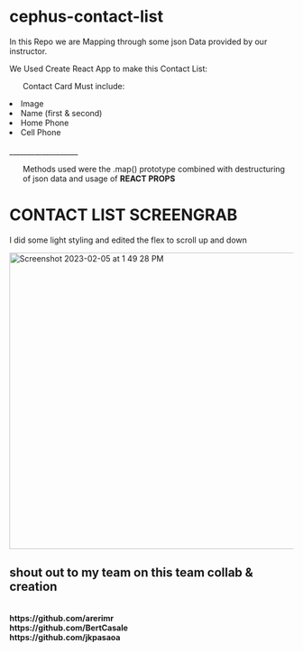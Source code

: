 # cephus-contact-list
In this Repo we are Mapping through some json Data provided by our instructor.

We Used Create React App to make this Contact List: 
  <ul>Contact Card Must include:</ul>
  <li>Image</li>
  <li>Name (first & second)</li>
  <li>Home Phone</li>
  <li>Cell Phone</li>
  <br>
___________________
  
  <ul>Methods used were the .map() prototype combined with destructuring of json data and usage of <strong>REACT PROPS</strong></ul>
  <h1>CONTACT LIST SCREENGRAB</h1>
  <p>I did some light styling and edited the flex to scroll up and down</p>
  
  <img width="526" alt="Screenshot 2023-02-05 at 1 49 28 PM" src="https://user-images.githubusercontent.com/113807743/216838949-944903e1-c25c-4584-9d7e-ea763f2f0c60.png">

<h2> shout out to my team on this team collab & creation</h2>
<br>
<strong>https://github.com/arerimr</strong>
<br>
<strong>https://github.com/BertCasale</strong>
<br>
<strong>https://github.com/jkpasaoa</strong>
